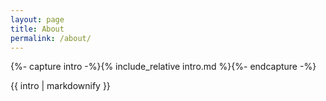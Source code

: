 ```yaml
---
layout: page
title: About
permalink: /about/
---
```


{%- capture intro -%}{% include_relative intro.md %}{%- endcapture -%}
<div>{{ intro | markdownify }}</div>

